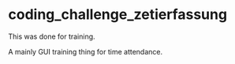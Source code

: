 # coding_challenge_zetierfassung
This was done for training. 

A mainly GUI training thing for time attendance.
